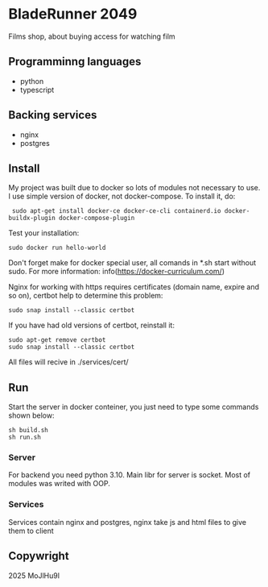 # BladeRunner 2049

Films shop, about buying access for watching film 

## Programminng languages

- python
- typescript

## Backing services

- nginx
- postgres

## Install

My project was built due to docker so lots of modules not necessary to use. I use simple version of docker, not docker-compose. To install it, do:		

```
 sudo apt-get install docker-ce docker-ce-cli containerd.io docker-buildx-plugin docker-compose-plugin
```

Test your installation:

```
sudo docker run hello-world
```
Don't forget make for docker special user, all comands in *.sh start without sudo. 
For more information: info(https://docker-curriculum.com/)

Nginx for working with https requires certificates (domain name, expire and so on), certbot help to determine this problem:

```
sudo snap install --classic certbot
```

If you have had old versions of certbot, reinstall it:

```
sudo apt-get remove certbot
sudo snap install --classic certbot
```
All files will recive in ./services/cert/

## Run

Start the server in docker conteiner, you just need to type some commands shown below:

```
sh build.sh
sh run.sh 
```

### Server
For backend you need python 3.10. Main libr for server is socket. Most of modules was writed with OOP.

### Services
Services contain nginx and postgres, nginx take js and html files to give them to client

## Copywright

2025 MoJlHu9l